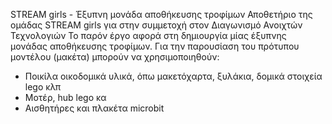 STREAM girls - Έξυπνη μονάδα αποθήκευσης τροφίμων
Αποθετήριο της ομάδας STREAM girls για στην συμμετοχή στον Διαγωνισμό  Ανοιχτών Τεχνολογιών
Το παρόν έργο αφορά στη δημιουργία μίας έξυπνης μονάδας αποθήκευσης τροφίμων.
Για την παρουσίαση του πρότυπου μοντέλου (μακέτα) μπορούν να χρησιμοποιηθούν:
- Ποικίλα οικοδομικά υλικά, όπω μακετόχαρτα, ξυλάκια, δομικά στοιχεία lego κλπ
- Μοτέρ, hub lego κα
- Αισθητήρες και πλακέτα microbit
